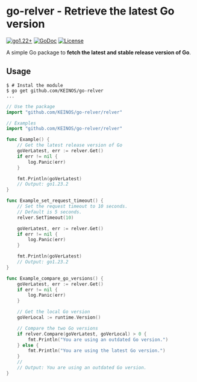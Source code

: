 # go-relver - Retrieve the latest Go version

[![go1.22+](https://img.shields.io/badge/Go-1.22+-blue?logo=go)](https://github.com/KEINOS/go-relver/blob/main/go.mod "Supported versions")
[![GoDoc](https://godoc.org/github.com/KEINOS/go-relver?status.svg)](https://godoc.org/github.com/keinos/go-relver)
[![License](https://img.shields.io/badge/License-MIT-blue.svg)](https://opensource.org/licenses/MIT)

A simple Go package to **fetch the latest and stable release version of Go**.

## Usage

```shellsession
$ # Instal the module
$ go get github.com/KEINOS/go-relver
...
```

```go
// Use the package
import "github.com/KEINOS/go-relver/relver"
```

```go
// Examples
import "github.com/KEINOS/go-relver/relver"

func Example() {
    // Get the latest release version of Go
    goVerLatest, err := relver.Get()
    if err != nil {
        log.Panic(err)
    }

    fmt.Println(goVerLatest)
    // Output: go1.23.2
}

func Example_set_request_timeout() {
    // Set the request timeout to 10 seconds.
    // Default is 5 seconds.
    relver.SetTimeout(10)

    goVerLatest, err := relver.Get()
    if err != nil {
        log.Panic(err)
    }

    fmt.Println(goVerLatest)
    // Output: go1.23.2
}

func Example_compare_go_versions() {
    goVerLatest, err := relver.Get()
    if err != nil {
        log.Panic(err)
    }

    // Get the local Go version
    goVerLocal := runtime.Version()

    // Compare the two Go versions
    if relver.Compare(goVerLatest, goVerLocal) > 0 {
        fmt.Println("You are using an outdated Go version.")
    } else {
        fmt.Println("You are using the latest Go version.")
    }
    //
    // Output: You are using an outdated Go version.
}
```
